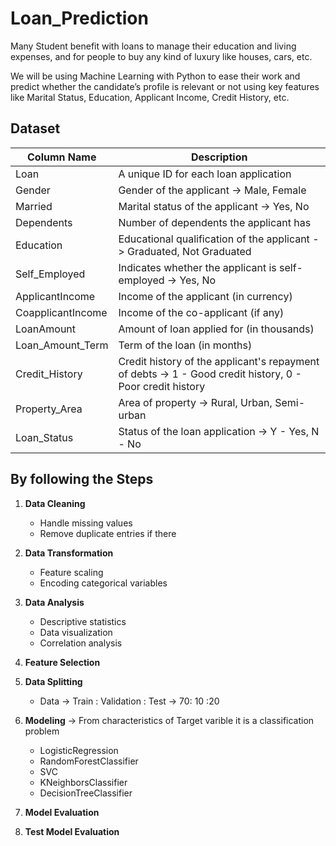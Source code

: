 # Loan_Prediction

Many Student benefit with loans to manage their education and living expenses, and for people to buy any kind of luxury like houses, cars, etc.

We will be using Machine Learning with Python to ease their work and predict whether the candidate’s profile is relevant or not using key features like Marital Status, Education, Applicant Income, Credit History, etc.

## Dataset

| Column Name       | Description                                                |
|-------------------|------------------------------------------------------------|
| Loan              | A unique ID for each loan application                      |
| Gender            | Gender of the applicant  -> Male, Female                   |
| Married           | Marital status of the applicant    ->  Yes, No             |
| Dependents        | Number of dependents the applicant has                     |
| Education         | Educational qualification of the applicant -> Graduated, Not Graduated  |
| Self_Employed     | Indicates whether the applicant is self-employed   -> Yes, No          |
| ApplicantIncome   | Income of the applicant (in currency)                      |
| CoapplicantIncome | Income of the co-applicant (if any)                        |
| LoanAmount        | Amount of loan applied for (in thousands)                  |
| Loan_Amount_Term  | Term of the loan (in months)                               |
| Credit_History    | Credit history of the applicant's repayment of debts  -> 1 - Good credit history, 0 - Poor credit history |
| Property_Area     | Area of property  -> Rural, Urban, Semi-urban              |
| Loan_Status       | Status of the loan application  -> Y - Yes, N - No |



## By following the Steps
1. **Data Cleaning**
   - Handle missing values
   - Remove duplicate entries if there

2. **Data Transformation**
   - Feature scaling
   - Encoding categorical variables

3. **Data Analysis**
   - Descriptive statistics
   - Data visualization
   - Correlation analysis

4. **Feature Selection**

5. **Data Splitting** 
    - Data -> Train : Validation : Test -> 70: 10 :20
  
6. **Modeling** -> From characteristics of Target varible it is a classification problem
    - LogisticRegression 
    - RandomForestClassifier
    - SVC  
    - KNeighborsClassifier 
    - DecisionTreeClassifier 
7. **Model Evaluation**
8. **Test Model Evaluation**


